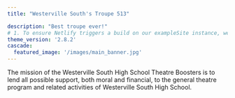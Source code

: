 ```yaml
---
title: "Westerville South's Troupe 513"

description: "Best troupe ever!"
# 1. To ensure Netlify triggers a build on our exampleSite instance, we need to change a file in the exampleSite directory.
theme_version: '2.8.2'
cascade:
  featured_image: '/images/main_banner.jpg'
---
```

The mission of the Westerville South High School Theatre Boosters is to lend all possible support, both moral and financial, to the general theatre program and related activities of Westerville South High School.